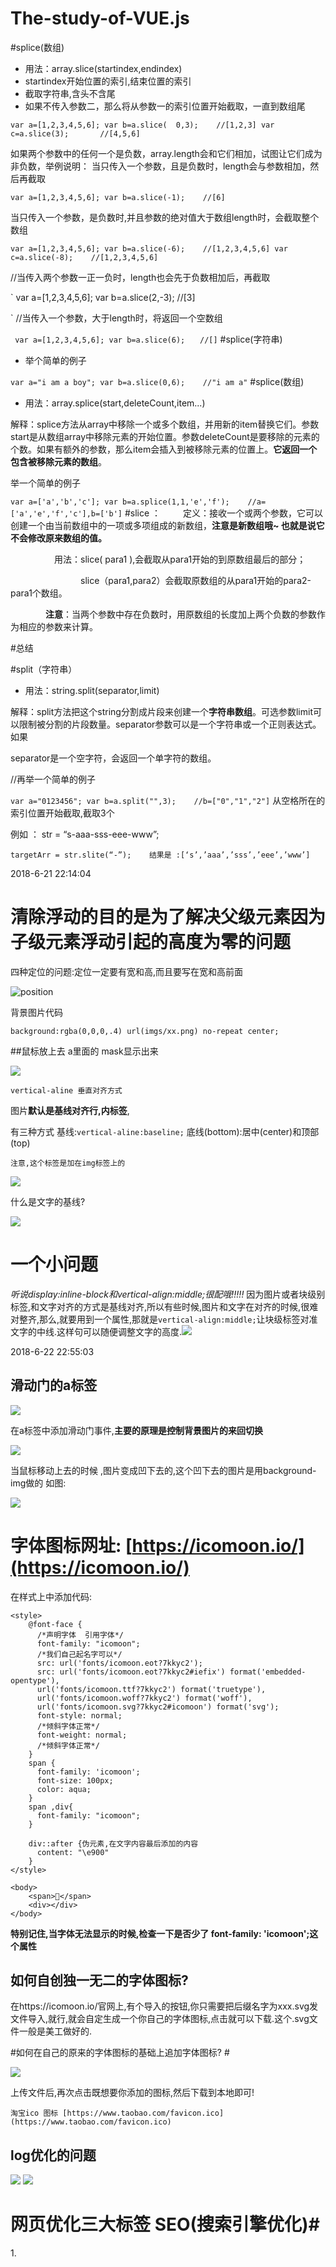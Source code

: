 # The-study-of-VUE.js
#splice(数组)
 + 用法：array.slice(startindex,endindex)
 + startindex开始位置的索引,结束位置的索引
 + 截取字符串,含头不含尾
 + 如果不传入参数二，那么将从参数一的索引位置开始截取，一直到数组尾

`
var a=[1,2,3,4,5,6];
var b=a.slice(	0,3);    //[1,2,3]
var c=a.slice(3);       //[4,5,6]
`

 如果两个参数中的任何一个是负数，array.length会和它们相加，试图让它们成为非负数，举例说明：
 当只传入一个参数，且是负数时，length会与参数相加，然后再截取

`var a=[1,2,3,4,5,6];
var b=a.slice(-1);    //[6] `

当只传入一个参数，是负数时,并且参数的绝对值大于数组length时，会截取整个数组

`
var a=[1,2,3,4,5,6];
var b=a.slice(-6);    //[1,2,3,4,5,6]
var c=a.slice(-8);    //[1,2,3,4,5,6]
`

//当传入两个参数一正一负时，length也会先于负数相加后，再截取

`
var a=[1,2,3,4,5,6];
var b=a.slice(2,-3);    //[3]

`
//当传入一个参数，大于length时，将返回一个空数组

`
var a=[1,2,3,4,5,6];
var b=a.slice(6);　　//[]`
#splice(字符串)
- 举个简单的例子

`
var a="i am a boy";
var b=a.slice(0,6);    //"i am a"
`
#splice(数组)
 + 用法：array.splice(start,deleteCount,item...)

解释：splice方法从array中移除一个或多个数组，并用新的item替换它们。参数start是从数组array中移除元素的开始位置。参数deleteCount是要移除的元素的个数。如果有额外的参数，那么item会插入到被移除元素的位置上。**它返回一个包含被移除元素的数组**。

举一个简单的例子

`var a=['a','b','c'];
var b=a.splice(1,1,'e','f');    //a=['a','e','f','c'],b=['b']`
#slice  ：
　　  定义：接收一个或两个参数，它可以创建一个由当前数组中的一项或多项组成的新数组，**注意是新数组哦~ 也就是说它不会修改原来数组的值。**

　　　　　用法：slice( para1 ),会截取从para1开始的到原数组最后的部分；

　　　　　　　　slice（para1,para2）会截取原数组的从para1开始的para2-para1个数组。

　　　　**注意**：当两个参数中存在负数时，用原数组的长度加上两个负数的参数作为相应的参数来计算。

#总结

#split（字符串）

+ 用法：string.split(separator,limit)

解释：split方法把这个string分割成片段来创建一个**字符串数组**。可选参数limit可以限制被分割的片段数量。separator参数可以是一个字符串或一个正则表达式。如果

separator是一个空字符，会返回一个单字符的数组。

//再举一个简单的例子

`
var a="0123456";
var b=a.split("",3);    //b=["0","1","2"]
`
从空格所在的索引位置开始截取,截取3个

 例如 ： str = “s-aaa-sss-eee-www”;

`targetArr = str.slite(“-”);	结果是 :[‘s’,’aaa’,’sss’,’eee’,’www’]`

2018-6-21 22:14:04

# 清除浮动的目的是为了解决父级元素因为子级元素浮动引起的高度为零的问题 #

四种定位的问题:定位一定要有宽和高,而且要写在宽和高前面

![position](./imgs/position-4.png)


背景图片代码

`background:rgba(0,0,0,.4) url(imgs/xx.png) no-repeat center;`

##鼠标放上去 a里面的 mask显示出来

![](./imgs/a-hover.png)

	vertical-aline 垂直对齐方式

图片<img>**默认是基线对齐行,内标签**,

   有三种方式 基线:`vertical-aline:baseline;` 底线(bottom):居中(center)和顶部(top)

	注意,这个标签是加在img标签上的
![](./imgs/vertical-aline.png)

什么是文字的基线?

![](./imgs/base.png)


# 一个小问题 #
*听说display:inline-block和vertical-align:middle;很配哦!!!!!*
因为图片或者块级别标签,和文字对齐的方式是基线对齐,所以有些时候,图片和文字在对齐的时候,很难对整齐,那么,就要用到一个属性,那就是`vertical-align:middle;`让块级标签对准文字的中线.这样句可以随便调整文字的高度.![](./imgs/vertical-align.png)


2018-6-22 22:55:03

## 滑动门的a标签 ##

![](./imgs/moveing.png)   

在a标签中添加滑动门事件,**主要的原理是控制背景图片的来回切换**

![](./imgs/moving-span.png)

当鼠标移动上去的时候 ,图片变成凹下去的,这个凹下去的图片是用background-img做的 如图:

![](./imgs/moveing-2.png)

# 字体图标网址: [https://icomoon.io/](https://icomoon.io/)  #

在样式上中添加代码:


	<style>
	    @font-face {
	      /*声明字体  引用字体*/
	      font-family: "icomoon";
	      /*我们自己起名字可以*/
	      src: url('fonts/icomoon.eot?7kkyc2');
	      src: url('fonts/icomoon.eot?7kkyc2#iefix') format('embedded-opentype'),
	      url('fonts/icomoon.ttf?7kkyc2') format('truetype'),
	      url('fonts/icomoon.woff?7kkyc2') format('woff'),
	      url('fonts/icomoon.svg?7kkyc2#icomoon') format('svg');
	      font-style: normal;
	      /*倾斜字体正常*/
	      font-weight: normal;
	      /*倾斜字体正常*/
	    }
	    span {
	      font-family: 'icomoon';
	      font-size: 100px;
	      color: aqua;
	    }
		span ,div{
      	  font-family: "icomoon";
    	}

    	div::after {伪元素,在文字内容最后添加的内容
      	  content: "\e900"
    	}
	</style>

	<body>
  		<span></span>
  		<div></div>
	</body>


**特别记住,当字体无法显示的时候,检查一下是否少了 font-family: 'icomoon';这个属性**
## 如何自创独一无二的字体图标?

 在https://icomoon.io/官网上,有个导入的按钮,你只需要把后缀名字为xxx.svg发文件导入,就行,就会自定生成一个你自己的字体图标,点击就可以下载.这个.svg文件一般是美工做好的.


#如何在自己的原来的字体图标的基础上追加字体图标? #

![](./imgs/add-icon.png)

上传文件后,再次点击既想要你添加的图标,然后下载到本地即可!

 	淘宝ico 图标 [https://www.taobao.com/favicon.ico](https://www.taobao.com/favicon.ico)

## log优化的问题 ##

![](./imgs/JD-log.png)
![](./imgs/logo-a.png)

# 网页优化三大标签 SEO(搜索引擎优化)#

1.<title>标签:首页标题:网站名(产品名)-网站介绍  例如:参考jd的title
2.<meta>标签:在百度上搜索京东的时候,显示的简单的介绍就是这个`name="description" content="xxx" `的内容,如下图:
![](./imgs/description2.png)

**上下两个图是对应的关系(图中content的文字内容不一样,并非同一个页面,知道怎么回事就行)**

![](./imgs/description.png)

# Description-网站说明(百度28个中文56kb,谷歌35个中文70kb) #

# Keywords -网站关键字(6-8个左右) #

`name="keywords" content="xxx" `

![](./imgs/keywords.png)

2018-6-24 10:39:57


**H5标签定义选项列表-datalist**
![](./imgs/datalist.png)

可以输入也可以下拉,类似百度搜索

	`<input type="text" value="请输入" list="star">
		<datalist id="star">
			<option value="刘德华"></option>
			<option value="刘若英"></option>
			<option value="刘备"></option>
			<option value="刘晓庆"></option>
			<option value="戚继光"></option>
			<option value="常委"></option>
			<option value="长威"></option>
	</datalist> `



** fieldset标签 **

	<form action="">
		<input type="text" required accesskey="s">
		<input type="submit" value="添加">
	</form>

accesskey标签属性 ,默认按哪个键会自动将光标移动到输入框中去,一般是设置 alt+s
自动获取光标,在标签上加属性 autofocus

# 插入视频 #

很简单只要在代码中插入 一个连接就行  例如:跑男的连接o(*￣︶￣*)o

`<iframe frameborder="0" width="640" height="498" src="https://v.qq.com/iframe/player.html?vid=q00266ydgmr&tiny=0&auto=0" allowfullscreen></iframe>`

# 播放背景音乐 audio#

	<audio  autoplay controls loops>
		<source src="视频/bgsound.mp3">背景音乐mp3
		<source src="视频/music.ogg">背景音乐ogg
		<source src="视频/music.Wav">背景音乐wav
		你的浏览器不支持HTML音频播放功能
	</audio>
![](./imgs/audio.png)

一般播放音乐的文件有三种模式,即后缀名为 .MP3 .ogg .wav  ,有浏览器会不支持,如果都不支持则显示 `你的浏览器不支持HTML音频播放功能` 这句话!

# 播放视频 video #

格式有 `ogg, mpeg 4(MP4), webm` 这三个格式!

	<video autoplay controls >
		<source src="视频/mp4.mp4">
		<source src="视频/movie04.ogg">
	</video>

可以设置视频的高度和宽度,其他的属性和播放视频一样,不在重复赘述!

# CSS结构伪类选择器 #

例如:
	<ul>
	    <li>1</li>
	    <li>2</li>
	    <li>3</li>
	    <li>4</li>
	    <li>5</li>
	    <li>6</li>
	    <li>7</li>
	    <li>8</li>
	</ul>


 	/* 选择第一个子标签*/
	ul li:first-child {
      background-color: brown
    }

	选择最后一个子标签
    ul li:last-child {
      background-color: chartreuse
    }
	选择最后第五个子标签
    ul li:nth-child(5) {  
      background-color: crimson
    }

    /* even 显示所有的偶数 */
    /* ul li:nth-child(even) {
      background-color: pink
    }

    /* odd 显示所有的奇数 */
    /* ul li:nth-child(odd) {
      background-color:purple
    }  */

    ** n是从0开始的所有自然数(0,1,2,3,4,5,6,7,8,9...), 如果是n,即代表显示所有的数  n代表第几个子标签**

	/* ul li:nth-child(n) {
      background-color: yellow
    } */

    /* 2n代表偶数类似even */
    ul li:nth-child(2n) {
      background-color: yellow
    }

    /* 2n+1代表偶数类似odd */
    ul li:nth-child(2n+1) {
      background-color: pink
    }


# css属性选择器 #

	<div class="test1">我爱jvaj</div>
	<div class="test2">我爱jvaj</di>
	<div class="demo">我爱jvaj</div>
	<div class="mydemo1">我爱jvaj</div>
	<div class="newdemo">我爱jvaj</div>
	<div class="javatest">我爱jvaj</div>
	<div>没有</div>
	<div class="no">我爱jvaj</div>


style中这样写:

	选择标签中clas=java的
	div[class=java] {
	  background-color: peru
	}
	选择标签中以class是以java开头的标签
	div[class^=java] {
	  background-color: peru
	}
	选择标签中以class是以java结尾的标签
	div[class$=java] {
	  background-color: peru
	}
	class*=java表示 只要class中有包含java的都行
	div[class*=java] {
	  background-color: peru
	}

**input[type=submit],只要是类型是等于submit的input框都行**这个就是属性选择器


# css3伪类元素 (默认行内元素)#
首先用一个p标签作为例子:
	 <p>淘宝网是亚太地区较大的网络零售、商圈，由阿里巴巴集团在2003年5月创立。淘宝网 [1] 是中国深受欢迎的网购零售平台，拥有近5亿的注册用户数，每天有超过6000万的固定访客，同时每天的在线商品数已经超过了8亿件，平均每分钟售出4.8万件商品。</p>

**css3样式:**

    p::first-letter {
      font-size: 100px
    }
    p::first-line {
      color: orangered
    }
    p::selection{
      background-color: palegreen;
      color: red
    }

# css3伪元素before和after #
before和after是一个能插入元素的选择器

	<!DOCTYPE html>
	<html lang="en">

	<head>
	  <meta charset="UTF-8">
	  <meta name="viewport" content="width=device-width, initial-scale=1.0">
	  <meta http-equiv="X-UA-Compatible" content="ie=edge">
	  <title>Document</title>
	  <style>
    @font-face {
      /*声明字体  引用字体*/
      font-family: "icomoon";
      /*我们自己起名字可以*/
      src: url('fonts/icomoon.eot?7kkyc2');
      src: url('fonts/icomoon.eot?7kkyc2#iefix') format('embedded-opentype'),
      url('fonts/icomoon.ttf?7kkyc2') format('truetype'),
      url('fonts/icomoon.woff?7kkyc2') format('woff'),
      url('fonts/icomoon.svg?7kkyc2#icomoon') format('svg');
      font-style: normal;
      /*倾斜字体正常*/
      font-weight: normal;
      /*倾斜字体正常*/
    }
    span ,div{
      font-family: "icomoon";
    }
    div::after {
      content: "\e900"
    }
    div::before {
      content: "\e900"     /*插入在div内容之后的内容 */
    }
	  </style>
	</head>

	<body>
	  <span></span>
	  <div></div>
	</body>

	</html>
ps:可以是伪元素可以是一个冒号 `:`  ,也可以是两个冒号  `::`不过一般写两个冒号

*注意:*

![](./imgs/after-before.png)

# css3盒子模型 #

css3盒子模型,详情可以参考[这里](https://www.jianshu.com/p/07e0c16a4ff5#)

或者[这个](https://stackoverflow.com/questions/31250174/css-flexbox-difference-between-align-items-and-align-content)

box-sizing: border-box; 	/*内减模式*/
有这个属性,可以随便给盒子加padding和margin值,不会撑开盒子,属于内减模式,**盒子的大小为width,也就是说padding+border=定义好的盒子width**.
box-sizing: content-box; 	/*外加模式*/
**盒子的大小为我们给定义的width+padding+border=盒子最终显示宽度**.

添加透明效果代码 `border:1px solid red  rgba(255,255,255, 0.3);`

# 如何制作ico图标 #

[http://www.bitbug.net/](http://www.bitbug.net/ "比特虫")

点击这个网址,上传你要转换的图片最好是透明的图片,这个网站会把图片装换成ico图标.

**ps使用技巧**

如果你要切去一个图片中的logo,小型的图片可以直接用一下操作执行,无需切片.
点击'移动工具'的图标,选择你要的图标,然后找到该图标所在的图层,再次右击图层,选择'转换成只能对象'(这个时候没有任何反应,很正常),然后再次在这个图层上,右键'编辑内容',出现对话框,点击确定.将图片存储起来.即可,然后将图片上传到比特虫网站,进行icon转换.

**transition 过渡**  

transition:要过渡的属性(比如宽度从100到200) 要花费的时间  运动曲线  什么时候开始

如:
 div{

	width:100;
	height:100;
	translation: width  .2s  ease  0s  ;   	一般谁做动画,过渡写在谁身上

}

div:hover{

	width:200;
	height:200;			// 当鼠标放上去的时候div从之前的100,长宽过渡到现在的200长宽

}

有多个属性可以用逗号隔开:

   	translation: width  .2s  ease  0s, height  .2s  ease  0s;
	translation: all  .5s;     				 //	一般情况下,后面两个一般不写


**transform 变形**

  	transform:translate(100px,0)	;			//	translate(x轴 ,y轴)    位移
	//和上面的translation配合,尤其是时间,就是0.5秒是变形需要花费的时间

![](./imgs/translation.png)

比如图中的transform:translate(50%,50%);			//这里面的50%是和父盒子没有关系,是以自身的为准.自身高度和宽度的一半.

translateX(50%)仅是水平方向移动50%
translateY(50%)仅是垂直方向移动50%

## 缩放 scale(宽度,高度)--##
	transform:scale(0.8,1);							// 0  --->0% 	1--->100%
	//水平宽度缩放原来的80%,垂直高度不变

	transform:scale(0.8)
![](./imgs/scale.png)

## 旋转	rotate(45deg)   ##

	transform:rotate(45deg)

45deg 顺时针旋转45度(deg)  -45deg是逆时针

transform-origin:

![](imgs/origin.png)

例子:

![](imgs/tra.png)

translation:all 0.6s ;   这个不能少,否则没有过渡效果出现

##倾斜 skew(deg,deg) ##

transform:skew(30deg,0deg)       //x轴倾斜30度,y轴不写默认为0

box-shadow: 0 10px 20px rgba(0,0,0,0.1);    // 配合transition:all 0.2s ; 就效果更好


# animation 动画效果 #
![](imgs/animation.png)

	 animation: move 2s ease 0s infinite(无限次数) alternate(来回播放)    

![](imgs/animation-haert.png)

**只要这个动画备申明了,就可在本页任何css样式中调用**

# css3 flex #

![](imgs/flex.png)

# 背景颜色渐变  #

	background:-webkit-linear-gradient(top ,red ,green );
	background:-webkit-linear-gradient(渐变的起始位置,起始颜色,结束颜色)

![](imgs/webkit.png)

第二种写法
![](imgs/webkit2.png)

background:-webkit-linear-gradient(top ,red 0%,green 50%,blue 100%);

**中间用空格隔开**
# 多背景图片 #

![](imgs/more-background.png)

	如果鼠标放上去没有反应,加个过渡试试,transition很重要

# perspective   视距,透视 这个的值越小(一般500px),代表距离图片你越近 这个属性一般是给父标签加的   #  

## 伸缩布局 ##

## 如何让任意元素居中？ ##
用**transform**

![](imgs/2018-11-03_224657.png)

2018-11-18 23:12:08

# 补充: #

***对于 相对定位和绝对定位  相对定位的参考对象是自身 不脱离文档流 ;绝对定位的参考对象是其父元素(不管这个父级元素是绝对定位还是相对定位,只要有定位即可),并且脱离文档流.***

# flax伸缩盒子弹性布局 #  2018-11-25 10:42:13

overflow:hiden;如果给父标签添加这个属性,那么,这个父标签下面的子标签如果是浮动,那么这个父标签会更具子标签的高度适应.

## 把父元素设置成伸缩布局 ##

布局的方向: flex-direction:column    // 竖直排列布局

## 如何让盒子居中? ##

第一种方法:在子盒子中,先position:absolute;然后,设置left:50%.right:50%; 	`transform:translate(-50%,-50%)` ,即可让盒子元素居中.

第二种方法:在父盒子中,采用flex布局,分别设置`just-content:center;align-text:center;`即可以让元素居中.

## 伸缩盒子换行 ##

在父标签中,使用`flex-wrap:wrap;`属性 可以让子元素换行显示,同时在子元素中设置:`box-sizing:border-box;`搭配

## 多列布局 ##

在子标签中提交这个属性,可以让内容分为3列: column-count: 3 ;



1. 添加列样式	`column-rule:dashed 3px red;`
2. 设置列间隙大小	`column-gap:50px;`
3. 设置列宽:`column-width:400px;`原则是取大优先.如果人为设置的宽度大,则取大的宽度,但是会填充整个屏幕,也就是说最终的宽度,会大于设置的整个宽度,--填充满整个屏幕.如果人为设置宽度更小,那就用默认计算的宽度.
4. 跨列显示:`column-span:1`这个属性的值只有1和all这两个.其实就是把当前元素变成block
